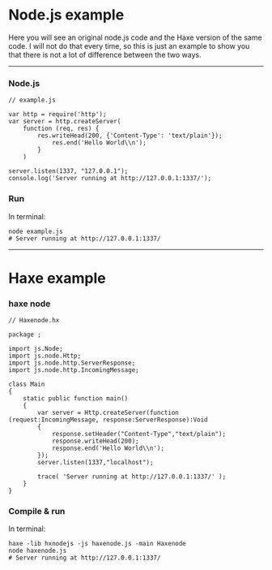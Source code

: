# Node.js example

Here you will see an original node.js code and the Haxe version of the same code.
I will not do that every time, so this is just an example to show you that there is not a lot of difference between the two ways.

----

### Node.js
```
// example.js

var http = require('http');
var server = http.createServer(
  	function (req, res) {
		res.writeHead(200, {'Content-Type': 'text/plain'});
			res.end('Hello World\\n');
	   	}
 	)

server.listen(1337, "127.0.0.1");
console.log('Server running at http://127.0.0.1:1337/');
```

### Run

In terminal:

```
node example.js
# Server running at http://127.0.0.1:1337/
```

----

# Haxe example

### haxe node

```
// Haxenode.hx

package ;

import js.Node;
import js.node.Http;
import js.node.http.ServerResponse;
import js.node.http.IncomingMessage;

class Main
{
	static public function main()
	{
		var server = Http.createServer(function (request:IncomingMessage, response:ServerResponse):Void
		{
			response.setHeader("Content-Type","text/plain");
			response.writeHead(200);
			response.end('Hello World\\n');
		});
		server.listen(1337,"localhost");

		trace( 'Server running at http://127.0.0.1:1337/' );
	}
}

```


### Compile & run

In terminal:

```
haxe -lib hxnodejs -js haxenode.js -main Haxenode
node haxenode.js
# Server running at http://127.0.0.1:1337/
```
